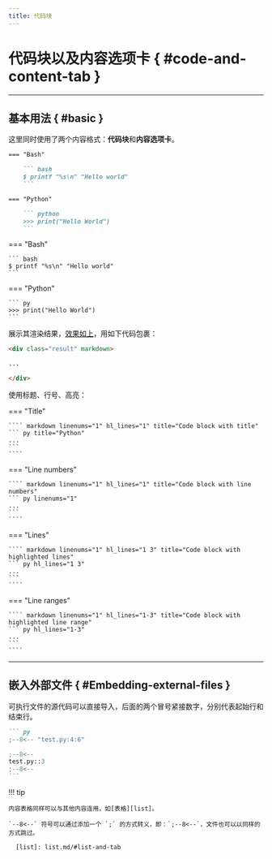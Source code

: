 ```yaml
---
title: 代码块
---
```


代码块以及内容选项卡 { #code-and-content-tab }
============================================

***

基本用法 { #basic }
-------------------

这里同时使用了两个内容格式：**代码块**和**内容选项卡**。

``` markdown linenums="1" title="Content tabs with code blocks"
=== "Bash"

    ``` bash
    $ printf "%s\n" "Hello world"
    ```

=== "Python"

    ``` python
    >>> print("Hello World")
    ```
```

<div class="result" markdown>

=== "Bash"

    ``` bash
    $ printf "%s\n" "Hello world"
    ```

=== "Python"

    ``` py
    >>> print("Hello World")
    ```

</div>

展示其渲染结果，[效果如上][out]，用如下代码包裹：

  [out]: #basic

``` markdown linenums="1"
<div class="result" markdown>

...

</div>
```

使用标题、行号、高亮：

=== "Title"

    ```` markdown linenums="1" hl_lines="1" title="Code block with title"
    ``` py title="Python"
    ...
    ```
    ````

=== "Line numbers"    

    ```` markdown linenums="1" hl_lines="1" title="Code block with line numbers"
    ``` py linenums="1"
    ...
    ```
    ````

=== "Lines"    

    ```` markdown linenums="1" hl_lines="1 3" title="Code block with highlighted lines"
    ``` py hl_lines="1 3"
    ...
    ```
    ````

=== "Line ranges"    

    ```` markdown linenums="1" hl_lines="1-3" title="Code block with highlighted line range"
    ``` py hl_lines="1-3"
    ...
    ```
    ````

***

嵌入外部文件 { #Embedding-external-files } 
------------------------------------------

可执行文件的源代码可以直接导入，后面的两个冒号紧接数字，分别代表起始行和结束行。

```` markdown linenums="1"
``` py
;--8<-- "test.py:4:6"

;--8<--
test.py::3
;--8<--
```
````


!!! tip 
    
    内容表格同样可以与其他内容连用，如[表格][list]。

    `--8<--` 符号可以通过添加一个 `;` 的方式转义，即：`;--8<--`，文件也可以以同样的方式跳过。

      [list]: list.md/#list-and-tab
